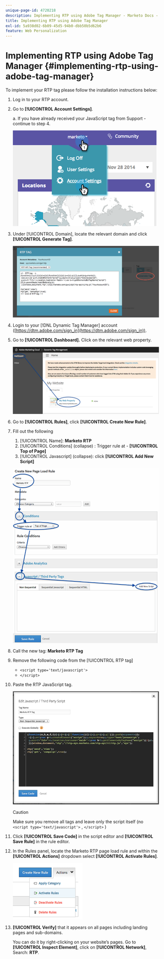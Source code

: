 ```yaml
---
unique-page-id: 4720218
description: Implementing RTP using Adobe Tag Manager - Marketo Docs - Product Documentation
title: Implementing RTP using Adobe Tag Manager
exl-id: 5a938d02-6b09-45d5-94b0-dbb50b5d62b6
feature: Web Personalization
---
```

# Implementing RTP using Adobe Tag Manager {#implementing-rtp-using-adobe-tag-manager}

To implement your RTP tag please follow the installation instructions below:

1. Log in to your RTP account.

1. Go to **[!UICONTROL Account Settings]**.

   a. If you have already received your JavaScript tag from Support - continue to step 4.

   ![](assets/image2014-11-30-15-3a19-3a21-4.png)

1. Under [!UICONTROL Domain], locate the relevant domain and click **[!UICONTROL Generate Tag]**.  

   ![](assets/image2014-11-30-15-3a20-3a17-4.png)

1. Login to your [!DNL Dynamic Tag Manager] account ([https://dtm.adobe.com/sign_in](https://dtm.adobe.com/sign_in)).

1. Go to **[!UICONTROL Dashboard].** Click on the relevant web property.

   ![](assets/image2014-12-3-17-3a58-3a17.png)

1. Go to **[!UICONTROL Rules]**, click **[!UICONTROL Create New Rule]**.

1. Fill out the following

    1. [!UICONTROL Name]: **Marketo RTP**
    1. [!UICONTROL Conditions] (collapse) : Trigger rule at  - **[!UICONTROL Top of Page]**
    1. [!UICONTROL Javascript] (collapse): click **[!UICONTROL Add New Script]**

   ![](assets/image2014-12-3-17-3a59-3a40.png)

1. Call the new tag: **Marketo RTP Tag**

1. Remove the following code from the [!UICONTROL RTP tag]

   * `<script type='text/javascript'>`
   * `</script>`

1. Paste the RTP JavaScript tag.

   ![](assets/image2014-12-3-18-3a3-3a45.png)

   >[!CAUTION]
   >
   >Make sure you remove all tags and leave only the script itself (no `<script type='text/javascript'>` , `</script>` )

1. Click **[!UICONTROL Save Code]** in the script editor and **[!UICONTROL Save Rule]** in the rule editor.

1. In the Rules panel, locate the Marketo RTP page load rule and within the **[!UICONTROL Actions]** dropdown select **[!UICONTROL Activate Rules]**.

   ![](assets/image2014-12-3-18-3a4-3a14.png)

1. **[!UICONTROL Verify]** that it appears on all pages including landing pages and sub-domains.

    You can do it by right-clicking on your website’s pages. Go to **[!UICONTROL Inspect Element]**, click on **[!UICONTROL Network]**, Search: **RTP**.
